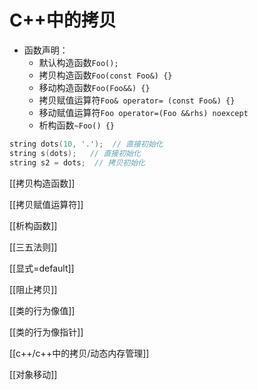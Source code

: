 
# C++中的拷贝

- 函数声明：
  - 默认构造函数`Foo();`
  - 拷贝构造函数`Foo(const Foo&) {}`
  - 移动构造函数`Foo(Foo&&) {}`
  - 拷贝赋值运算符`Foo& operator= (const Foo&) {}`
  - 移动赋值运算符`Foo operator=(Foo &&rhs) noexcept`
  - 析构函数`~Foo() {}`

```c++
string dots(10, '.');  // 直接初始化
string s(dots);   // 直接初始化
string s2 = dots;  // 拷贝初始化 
```

[[拷贝构造函数]]

[[拷贝赋值运算符]]

[[析构函数]]

[[三五法则]]

[[显式=default]]

[[阻止拷贝]]

[[类的行为像值]]

[[类的行为像指针]]

[[c++/c++中的拷贝/动态内存管理]]

[[对象移动]]
